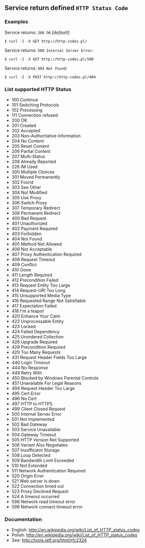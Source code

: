 ## Service return defined `HTTP Status Code`

### Examples

Service returns: `200 OK` _[default]_:

    $ curl -I -X GET http://http-codes.pl/

Service returns: `500 Internal Server Error`:

    $ curl -I -X GET http://http-codes.pl/500

Service returns: `404 Not Found`:

    $ curl -I -X POST http://http-codes.pl/404

### List supported HTTP Status

- 100 Continue
- 101 Switching Protocols
- 102 Processing
- 111 Connection refused
- 200 OK
- 201 Created
- 202 Accepted
- 203 Non-Authoritative Information
- 204 No Content
- 205 Reset Content
- 206 Partial Content
- 207 Multi-Status
- 208 Already Reported
- 226 IM Used
- 300 Multiple Choices
- 301 Moved Permanently
- 302 Found
- 303 See Other
- 304 Not Modified
- 305 Use Proxy
- 306 Switch Proxy
- 307 Temporary Redirect
- 308 Permanent Redirect
- 400 Bad Request
- 401 Unauthorized
- 402 Payment Required
- 403 Forbidden
- 404 Not Found
- 405 Method Not Allowed
- 406 Not Acceptable
- 407 Proxy Authentication Required
- 408 Request Timeout
- 409 Conflict
- 410 Gone
- 411 Length Required
- 412 Precondition Failed
- 413 Request Entity Too Large
- 414 Request-URI Too Long
- 415 Unsupported Media Type
- 416 Requested Range Not Satisfiable
- 417 Expectation Failed
- 418 I'm a teapot
- 420 Enhance Your Calm
- 422 Unprocessable Entity
- 423 Locked
- 424 Failed Dependency
- 425 Unordered Collection
- 426 Upgrade Required
- 428 Precondition Required
- 429 Too Many Requests
- 431 Request Header Fields Too Large
- 440 Login Timeout
- 444 No Response
- 449 Retry With
- 450 Blocked by Windows Parental Controls
- 451 Unavailable For Legal Reasons
- 494 Request Header Too Large
- 495 Cert Error
- 496 No Cert
- 497 HTTP to HTTPS
- 499 Client Closed Request
- 500 Internal Server Error
- 501 Not Implemented
- 502 Bad Gateway
- 503 Service Unavailable
- 504 Gateway Timeout
- 505 HTTP Version Not Supported
- 506 Variant Also Negotiates
- 507 Insufficient Storage
- 508 Loop Detected
- 509 Bandwidth Limit Exceeded
- 510 Not Extended
- 511 Network Authentication Required
- 520 Origin Error
- 521 Web server is down
- 522 Connection timed out
- 523 Proxy Declined Request
- 524 A timeout occurred
- 598 Network read timeout error
- 599 Network connect timeout error
    
### Documentation

* English: http://en.wikipedia.org/wiki/List_of_HTTP_status_codes
* Polish: http://en.wikipedia.org/wiki/List_of_HTTP_status_codes
* See: http://tools.ietf.org/html/rfc2324

